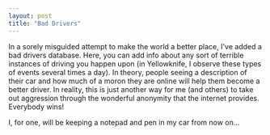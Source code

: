 ```yaml
---
layout: post
title: "Bad Drivers"
---
```


In a sorely misguided attempt to make the world a better place, I've added a bad drivers database. Here, you can add info about any sort of terrible instances of driving you happen upon (in Yellowknife, I observe these types of events several times a day). In theory, people seeing a description of their car and how much of a moron they are online will help them become a better driver. In reality, this is just another way for me (and others) to take out aggression through the wonderful anonymity that the internet provides. Everybody wins!

I, for one, will be keeping a notepad and pen in my car from now on...
